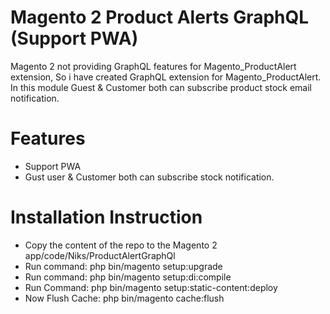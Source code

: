 # Magento 2 Product Alerts GraphQL (Support PWA)
Magento 2 not providing GraphQL features for Magento_ProductAlert extension, So i have created GraphQL extension for Magento_ProductAlert. In this module Guest & Customer both can subscribe product stock email notification.


# Features
- Support PWA
- Gust user & Customer both can subscribe stock notification.


# Installation Instruction
- Copy the content of the repo to the Magento 2 app/code/Niks/ProductAlertGraphQl
- Run command: php bin/magento setup:upgrade
- Run command: php bin/magento setup:di:compile
- Run Command: php bin/magento setup:static-content:deploy
- Now Flush Cache: php bin/magento cache:flush
